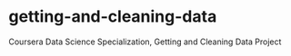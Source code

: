 # getting-and-cleaning-data
Coursera Data Science Specialization, Getting and Cleaning Data Project
